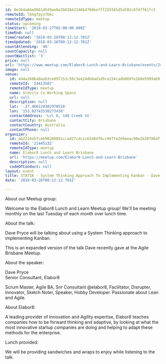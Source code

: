 ```yaml
---
id: 0e3b4a66e8661d549ae0a3b83842346b4766befff235565d5a592c8f4ff61fc5
remoteId: lbhgfpyxfbkc
remoteIdType: meetup
status: upcoming
timeStart: '2018-03-27T02:00:00.000Z'
timeEnd: null
timeCreated: '2018-03-26T08:12:12.701Z'
timeUpdated: '2018-03-26T08:12:12.701Z'
countAttending: '40'
countCapacity: null
countWaitlist: '3'
price: null
url: 'https://www.meetup.com/Elabor8-Lunch-and-Learn-Brisbane/events/242570376/'
image: null
venue:
  id: 444a368ba0aab3ce897251c58c3ee24db0ad1d9ca154cadb089fe1b8e5999ab9
  remoteId: '24413507'
  remoteIdType: meetup
  name: Gravity Co Working Space
  url: null
  description: null
  lat: '-27.466129302978516'
  lon: '153.02743530273438'
  contactAddress: 'Lvl 6, 140 Creek St'
  contactCity: Brisbane
  contactCountry: Australia
  contactPhone: null
organizer:
  id: ab2216e5fceb98280091ccad27cdc1c63d6df6cc967fe2d9eeac90e2b30f86df
  remoteId: '21445132'
  remoteIdType: meetup
  name: Elabor8 Lunch and Learn Brisbane
  url: 'https://meetup.com/Elabor8-Lunch-and-Learn-Brisbane'
  description: null
  codeOfConduct: null
layout: event
title: STATIK - System Thinking Approach To Implementing Kanban - Dave Pryce
date: '2018-03-26T08:12:12.701Z'

---
```

<p>About our Meetup group:</p> <p>Welcome to the Elabor8 Lunch and Learn Meetup group! We'll be meeting monthly on the last Tuesday of each month over lunch time.</p> <p>About the talk:</p> <p>Dave Pryce will be talking about using a System Thinking approach to implementing Kanban.</p> <p>This is an expanded version of the talk Dave recently gave at the Agile Brisbane Meetup.</p> <p>About the speaker:</p> <p>Dave Pryce<br/>Senior Consultant, Elabor8</p> <p>Scrum Master, Agile BA, Snr Consultant @elabor8, Facilitator, Disrupter, Innovator, Sketch Noter, Speaker, Hobby Developer. Passionate about Lean and Agile.</p> <p>About Elabor8:</p> <p>A leading provider of Innovation and Agility expertise, Elabor8 teaches companies how to be forward thinking and adaptive, by looking at what the most innovative startup companies are doing and helping to adapt these methods for the enterprise.</p> <p>Lunch provided:</p> <p>We will be providing sandwiches and wraps to enjoy while listening to the talk.</p>
